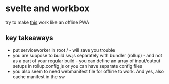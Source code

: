 # svelte and workbox

try to make [this](https://developers.google.com/web/tools/workbox/guides/using-bundlers) work like an offline PWA

## key takeaways
- put serviceworker in root / - will save you trouble
- you are suppose to build sw.js separately with bundler (rollup) - and not as a part of your regular build - you can define an array of input/output setups in rollup.config.js or you can have separate config files
- you also seem to need webmanifest file for offline to work. And yes, also cache manifest in the sw